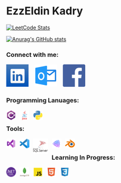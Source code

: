 # EzzEldin Kadry

[![LeetCode Stats](https://leetcard.jacoblin.cool/EzzEldinKadry?theme=unicorn&font=Concert%20One&ext=contest)](https://github.com/JacobLinCool/LeetCode-Stats-Card)

[![Anurag's GitHub stats](https://github-readme-stats.vercel.app/api?username=Ezzeldin-Kadry&hide=stars,prs,issues,contribs)](https://github.com/anuraghazra/github-readme-stats)

### Connect with me: 

[![website](./img/linked-in-icon00.svg)](https://www.linkedin.com/in/ezzeldinkadry/-light-mode-only)
&nbsp;&nbsp;
[![website](./img/outlook-email.svg)](mailto:EzzEldinKadry@Outlook.sa)
&nbsp;&nbsp;
[![website](./img/Facebook_icon-icons.com_66805.svg)](https://www.facebook.com/EzzEldinKadry/)
&nbsp;&nbsp;
&nbsp;&nbsp;

### Programming Lanuages: 
<img align="left" alt="C#" width="26px" src="./img/csharp_original_logo_icon_146578.svg" style="padding-right:10px;" />
<img align="left" alt="Java" width="26px" src="./img/java_original_wordmark_logo_icon_146459.svg" style="padding-right:10px;" />
<img align="left" alt="Python" width="26px" src="./img/python_104451.svg" style="padding-right:10px;" />
&nbsp;&nbsp;
&nbsp;&nbsp;

### Tools: 
<img align="left" alt="Visual Studio" width="26px" src="./img/Visual_Studio_icon.svg" style="padding-right:10px;" />
<img align="left" alt="Visual Studio Code" width="26px" src="./img/visual-studio-code-icon.svg" style="padding-right:10px;" />
<img align="left" alt="SQL" width="40px" src="./img/microsoft-sql-server-icon.svg" style="padding-right:10px;" />
<img align="left" alt="Unity" width="26px" src="./img/Unity_Icon.svg" style="padding-right:10px;" />
<img align="left" alt="Blender" width="26px" src="./img/blender-icon.svg" style="padding-right:10px;" />
&nbsp;&nbsp;
&nbsp;&nbsp;

### Learning In Progress: 
<img align="left" alt=".Net Core" width="26px" src="./img/NET_Core_Logo.svg" style="padding-right:10px;" />
<img align="left" alt="NoSql MongoDB" width="26px" src="./img/mongodb_original_wordmark_logo_icon_146425.svg" style="padding-right:10px;" />
<img align="left" alt="JavaScript" width="26px" src="./img/js_official_icon_130509.svg" style="padding-right:10px;" />
<img align="left" alt="HTML" width="26px" src="./img/html_icon_130541.svg" style="padding-right:10px;" />
<img align="left" alt="CSS" width="26px" src="./img/css_icon_130661.svg" style="padding-right:10px;" />
&nbsp;&nbsp;
&nbsp;&nbsp;
